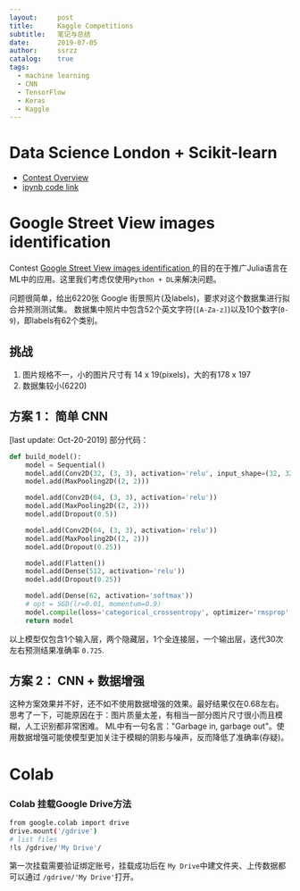 ```yaml
---
layout:     post
title:      Kaggle Competitions 
subtitle:   笔记与总结
date:       2019-07-05
author:     ssrzz
catalog: 	true
tags:
  - machine learning
  - CNN
  - TensorFlow
  - Keras
  - Kaggle
---
```


# Data Science London + Scikit-learn

* [Contest Overview](https://www.kaggle.com/c/data-science-london-scikit-learn/overview)
* [ipynb code link](https://github.com/ssrzz/ssrzz.github.io/blob/master/codes/Kaggle_Data_Science_SKLearn.ipynb)

# Google Street View images identification 

Contest [Google Street View images identification ](https://www.kaggle.com/c/street-view-getting-started-with-julia/data)的目的在于推广Julia语言在ML中的应用。这里我们考虑仅使用`Python + DL`来解决问题。 

问题很简单，给出6220张 Google 街景照片(及labels)，要求对这个数据集进行拟合并预测测试集。 数据集中照片中包含52个英文字符(`[A-Za-z]`)以及10个数字(`0-9`)，即labels有62个类别。 

## 挑战
1. 图片规格不一，小的图片尺寸有 14 x 19(pixels)，大的有178 x 197
2. 数据集较小(6220)


## 方案 1： 简单 CNN
[last update: Oct-20-2019] 
部分代码：
```python
def build_model():
    model = Sequential()
    model.add(Conv2D(32, (3, 3), activation='relu', input_shape=(32, 32, 1)))
    model.add(MaxPooling2D((2, 2)))

    model.add(Conv2D(64, (3, 3), activation='relu'))
    model.add(MaxPooling2D((2, 2)))
    model.add(Dropout(0.5))

    model.add(Conv2D(64, (3, 3), activation='relu'))
    model.add(MaxPooling2D((2, 2)))
    model.add(Dropout(0.25))

    model.add(Flatten())
    model.add(Dense(512, activation='relu'))
    model.add(Dropout(0.25))

    model.add(Dense(62, activation='softmax'))
    # opt = SGD(lr=0.01, momentum=0.9)
    model.compile(loss='categorical_crossentropy', optimizer='rmsprop', metrics=['acc'])
    return model 
```

以上模型仅包含1个输入层，两个隐藏层，1个全连接层，一个输出层，迭代30次左右预测结果准确率 `0.725`.

## 方案 2： CNN + 数据增强
这种方案效果并不好，还不如不使用数据增强的效果。最好结果仅在0.68左右。 
思考了一下，可能原因在于：图片质量太差，有相当一部分图片尺寸很小而且模糊，人工识别都非常困难。 
ML中有一句名言："Garbage in, garbage out"。使用数据增强可能使模型更加关注于模糊的阴影与噪声，反而降低了准确率(存疑)。





# Colab

### Colab 挂载Google Drive方法

```bash
from google.colab import drive
drive.mount('/gdrive')
# list files
!ls /gdrive/'My Drive'/
```

第一次挂载需要验证绑定账号，挂载成功后在 `My Drive`中建文件夹、上传数据都可以通过 `/gdrive/'My Drive'`打开。 




